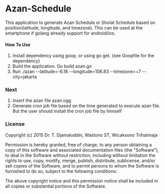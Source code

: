 # Azan-Schedule

This application to generate Azan Schedule or Sholat Schedule based on position(latitude, longitude, and timezone). This can be used at the smartphone if golang already support for android/ios.

#### How To Use
 1. Install dependency using goop, or using go get. (see Goopfile for the dependency)
 2. Build the application. Go build azan.go 
 3. Run ./azan --latitude=-6.18 --longitude=106.83 --timezone=+7 --city=jakarta

### Next
1. Insert the azan file azan.ogg
2. Generate cron job file based on the time generated to execute azan file. But the user should install the cron job file by himself

### License
Copyright (c) 2015 Dr. T. Djamaluddin, Wastono ST, Wicaksono Trihatmaja 

Permission is hereby granted, free of charge, to any person obtaining a copy
of this software and associated documentation files (the "Software"), to deal
in the Software without restriction, including without limitation the rights
to use, copy, modify, merge, publish, distribute, sublicense, and/or sell
copies of the Software, and to permit persons to whom the Software is
furnished to do so, subject to the following conditions:

The above copyright notice and this permission notice shall be included in all
copies or substantial portions of the Software.
